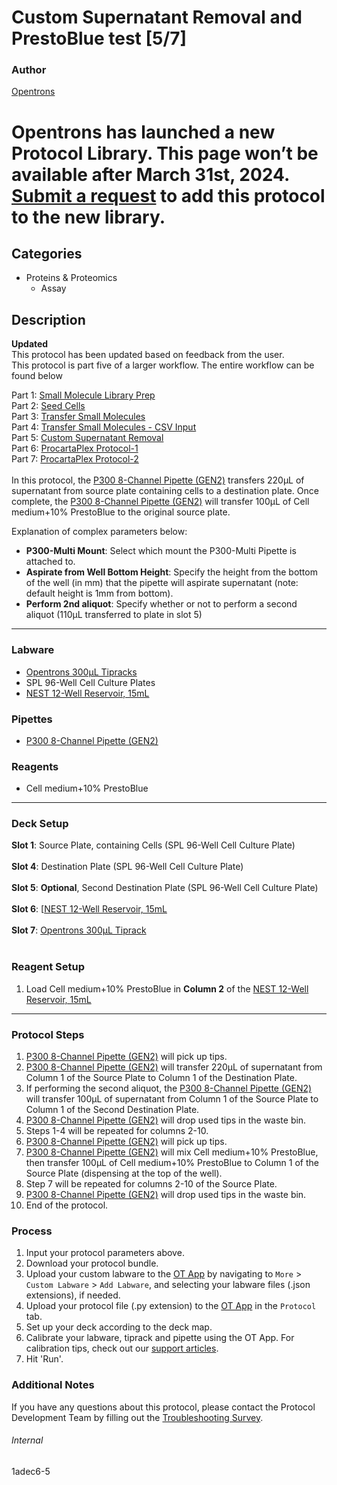 # Custom Supernatant Removal and PrestoBlue test [5/7]

### Author
[Opentrons](https://opentrons.com/)


# Opentrons has launched a new Protocol Library. This page won’t be available after March 31st, 2024. [Submit a request](https://docs.google.com/forms/d/e/1FAIpQLSdYYp9QCKow4nn0KlCVsMS3HX0eJ0N9O7-erajKvcpT0lWbSg/viewform) to add this protocol to the new library.

## Categories
* Proteins & Proteomics
	* Assay

## Description
**Updated**</br>
This protocol has been updated based on feedback from the user.
</br>
This protocol is part five of a larger workflow. The entire workflow can be found below</br>

Part 1: [Small Molecule Library Prep](./1adec6)</br>
Part 2: [Seed Cells](./1adec6-2)</br>
Part 3: [Transfer Small Molecules](./1adec6-3)</br>
Part 4: [Transfer Small Molecules - CSV Input](./1adec6-4)</br>
Part 5: [Custom Supernatant Removal](./1adec6-5)</br>
Part 6: [ProcartaPlex Protocol-1](./1adec6-6)</br>
Part 7: [ProcartaPlex Protocol-2](./1adec6-7)</br>
</br>
In this protocol, the [P300 8-Channel Pipette (GEN2)](https://shop.opentrons.com/collections/ot-2-pipettes/products/8-Channel-electronic-pipette) transfers 220µL of supernatant from source plate containing cells to a destination plate. Once complete, the [P300 8-Channel Pipette (GEN2)](https://shop.opentrons.com/collections/ot-2-pipettes/products/8-Channel-electronic-pipette) will transfer 100µL of Cell medium+10% PrestoBlue to the original source plate.

Explanation of complex parameters below:
* **P300-Multi Mount**: Select which mount the P300-Multi Pipette is attached to.
* **Aspirate from Well Bottom Height**: Specify the height from the bottom of the well (in mm) that the pipette will aspirate supernatant (note: default height is 1mm from bottom).
* **Perform 2nd aliquot**: Specify whether or not to perform a second aliquot (110µL transferred to plate in slot 5)


---

### Labware
* [Opentrons 300µL Tipracks](https://shop.opentrons.com/collections/opentrons-tips/products/opentrons-300ul-tips)
* SPL 96-Well Cell Culture Plates
* [NEST 12-Well Reservoir, 15mL](https://shop.opentrons.com/collections/verified-labware/products/nest-12-well-reservoir-15-ml)

### Pipettes
* [P300 8-Channel Pipette (GEN2)](https://shop.opentrons.com/collections/ot-2-pipettes/products/8-Channel-electronic-pipette)

### Reagents
* Cell medium+10% PrestoBlue

---

### Deck Setup
**Slot 1**: Source Plate, containing Cells (SPL 96-Well Cell Culture Plate)</br>
</br>
**Slot 4**: Destination Plate (SPL 96-Well Cell Culture Plate)</br>
</br>
**Slot 5**: **Optional**, Second Destination Plate (SPL 96-Well Cell Culture Plate)</br>
</br>
**Slot 6**: [[NEST 12-Well Reservoir, 15mL](https://shop.opentrons.com/collections/verified-labware/products/nest-12-well-reservoir-15-ml)</br>
</br>
**Slot 7**: [Opentrons 300µL Tiprack](https://shop.opentrons.com/collections/opentrons-tips/products/opentrons-300ul-tips)</br>
</br>


### Reagent Setup
1. Load Cell medium+10% PrestoBlue in **Column 2** of the [NEST 12-Well Reservoir, 15mL](https://shop.opentrons.com/collections/verified-labware/products/nest-12-well-reservoir-15-ml)


---

### Protocol Steps
1. [P300 8-Channel Pipette (GEN2)](https://shop.opentrons.com/collections/ot-2-pipettes/products/8-Channel-electronic-pipette) will pick up tips.
2. [P300 8-Channel Pipette (GEN2)](https://shop.opentrons.com/collections/ot-2-pipettes/products/8-Channel-electronic-pipette) will transfer 220µL of supernatant from Column 1 of the Source Plate to Column 1 of the Destination Plate.
3. If performing the second aliquot, the [P300 8-Channel Pipette (GEN2)](https://shop.opentrons.com/collections/ot-2-pipettes/products/8-Channel-electronic-pipette) will transfer 100µL of supernatant from Column 1 of the Source Plate to Column 1 of the Second Destination Plate.
4. [P300 8-Channel Pipette (GEN2)](https://shop.opentrons.com/collections/ot-2-pipettes/products/8-Channel-electronic-pipette) will drop used tips in the waste bin.
5. Steps 1-4 will be repeated for columns 2-10.
6. [P300 8-Channel Pipette (GEN2)](https://shop.opentrons.com/collections/ot-2-pipettes/products/8-Channel-electronic-pipette) will pick up tips.
7. [P300 8-Channel Pipette (GEN2)](https://shop.opentrons.com/collections/ot-2-pipettes/products/8-Channel-electronic-pipette) will mix Cell medium+10% PrestoBlue, then transfer 100µL of Cell medium+10% PrestoBlue to Column 1 of the Source Plate (dispensing at the top of the well).
8. Step 7 will be repeated for columns 2-10 of the Source Plate.
9. [P300 8-Channel Pipette (GEN2)](https://shop.opentrons.com/collections/ot-2-pipettes/products/8-Channel-electronic-pipette) will drop used tips in the waste bin.
10. End of the protocol.

### Process
1. Input your protocol parameters above.
2. Download your protocol bundle.
3. Upload your custom labware to the [OT App](https://opentrons.com/ot-app) by navigating to `More` > `Custom Labware` > `Add Labware`, and selecting your labware files (.json extensions), if needed.
4. Upload your protocol file (.py extension) to the [OT App](https://opentrons.com/ot-app) in the `Protocol` tab.
5. Set up your deck according to the deck map.
6. Calibrate your labware, tiprack and pipette using the OT App. For calibration tips, check out our [support articles](https://support.opentrons.com/en/collections/1559720-guide-for-getting-started-with-the-ot-2).
7. Hit 'Run'.

### Additional Notes
If you have any questions about this protocol, please contact the Protocol Development Team by filling out the [Troubleshooting Survey](https://protocol-troubleshooting.paperform.co/).

###### Internal
1adec6-5
